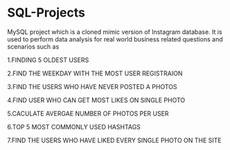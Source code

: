 # SQL-Projects

MySQL project which is a cloned mimic version of Instagram database. 
It is used to perform data analysis for real world business related questions and scenarios such as


1.FINDING 5 OLDEST USERS

2.FIND THE WEEKDAY WITH THE MOST USER REGISTRAION

3.FIND THE USERS WHO HAVE NEVER POSTED A PHOTOS

4.FIND USER WHO CAN GET MOST LIKES ON SINGLE PHOTO

5.CACULATE AVERGAE NUMBER OF PHOTOS PER USER

6.TOP 5 MOST COMMONLY USED HASHTAGS

7.FIND THE USERS WHO HAVE LIKED EVERY SINGLE PHOTO ON THE SITE

